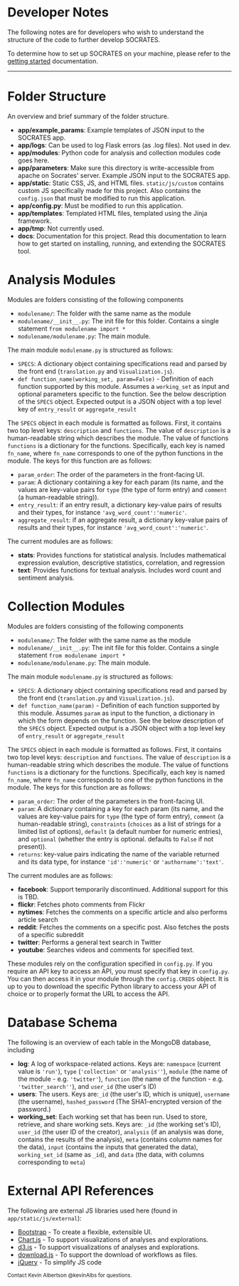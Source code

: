 # Developer Notes #

The following notes are for developers who wish to understand the structure of the code to further develop SOCRATES.

To determine how to set up SOCRATES on your machine, please refer to the [getting started](docs/getting_started.md) documentation.

------

# Folder Structure # 

An overview and brief summary of the folder structure.

- **app/example_params**: Example templates of JSON input to the SOCRATES app.
- **app/logs**: Can be used to log Flask errors (as .log files). Not used in dev.
- **app/modules**: Python code for analysis and collection modules code goes here.
- **app/parameters**: Make sure this directory is write-accessible from apache on Socrates' server. Example JSON input to the SOCRATES app.
- **app/static**: Static CSS, JS, and HTML files. `static/js/custom` contains custom JS specifically made for this project. Also contains the `config.json` that must be modified to run this application.
- **app/config.py**: Must be modified to run this application.
- **app/templates**: Templated HTML files, templated using the Jinja framework.
- **app/tmp**: Not currently used.
- **docs**: Documentation for this project. Read this documentation to learn how to get started on installing, running, and extending the SOCRATES tool.


# Analysis Modules #

Modules are folders consisting of the following components
- `modulename/`: The folder with the same name as the module
- `modulename/__init__.py`: The init file for this folder. Contains a single statement `from modulename import *`
- `modulename/modulename.py`: The main module.

The main module `modulename.py` is structured as follows:
- `SPECS`: A dictionary object containing specifications read and parsed by the front end (`translation.py` and `Visualization.js`).
- `def function_name(working_set, param=False)` - Definition of each function supported by this module.  Assumes a `working_set` as input and optional parameters specific to the function. See the below description of the `SPECS` object. Expected output is a JSON object with a top level key of `entry_result` or `aggregate_result`

The `SPECS` object in each module is formatted as follows.  First, it contains two top level keys: `description` and `functions`. The value of `description` is a human-readable string which describes the module. The value of functions `functions` is a dictionary for the functions.  Specifically, each key is named `fn_name`, where `fn_name` corresponds to one of the python functions in the module.  The keys for this function are as follows:

- `param_order`: The order of the parameters in the front-facing UI.
- `param`: A dictionary containing a key for each param (its name, and the values are key-value pairs for `type` (the type of form entry) and `comment` (a human-readable string)).
- `entry_result`: if an entry result, a dictionary key-value pairs of results and their types, for instance `'avg_word_count':'numeric'`.
- `aggregate_result`: if an aggregate result, a dictionary key-value pairs of results and their types, for instance `'avg_word_count':'numeric'`. 

The current modules are as follows:

- **stats**: Provides functions for statistical analysis. Includes mathematical expression evalution, descriptive statistics, correlation, and regression
- **text**: Provides functions for textual analysis. Includes word count and sentiment analysis.

# Collection Modules #

Modules are folders consisting of the following components
- `modulename/`: The folder with the same name as the module
- `modulename/__init__.py`: The init file for this folder. Contains a single statement `from modulename import *`
- `modulename/modulename.py`: The main module.

The main module `modulename.py` is structured as follows:
- `SPECS`: A dictionary object containing specifications read and parsed by the front end (`translation.py` and `Visualization.js`).
- `def function_name(param)` - Definition of each function supported by this module.  Assumes `param` as input to the function, a dictionary in which the form depends on the function. See the below description of the `SPECS` object. Expected output is a JSON object with a top level key of `entry_result` or `aggregate_result`

The `SPECS` object in each module is formatted as follows.  First, it contains two top level keys: `description` and `functions`. The value of `description` is a human-readable string which describes the module. The value of functions `functions` is a dictionary for the functions.  Specifically, each key is named `fn_name`, where `fn_name` corresponds to one of the python functions in the module.  The keys for this function are as follows:

- `param_order`: The order of the parameters in the front-facing UI.
- `param`: A dictionary containing a key for each param (its name, and the values are key-value pairs for `type` (the type of form entry), `comment` (a human-readable string), `constraints` (`choices` as a list of strings for a limited list of options), `default` (a default number for numeric entries), and `optional` (whether the entry is optional. defaults to `False` if not present)).
- `returns`: key-value pairs indicating the name of the variable returned and its data type, for instance `'id':'numeric'` or `'authorname':'text'`. 

The current modules are as follows:

- **facebook**: Support temporarily discontinued. Additional support for this is TBD.
- **flickr**: Fetches photo comments from Flickr
- **nytimes**: Fetches the comments on a specific article and also performs article search
- **reddit**: Fetches the comments on a specific post. Also fetches the posts of a specific subreddit
- **twitter**: Performs a general text search in Twitter
- **youtube**: Searches videos and comments for specified text.

These modules rely on the configuration specified in `config.py`. If you require an API key to access an API, you must specify that key in `config.py`. You can then access it in your module through the `config.CREDS` object.  It is up to you to download the specific Python library to access your API of choice or to properly format the URL to access the API.

# Database Schema #

The following is an overview of each table in the MongoDB database, including

- **log**: A log of workspace-related actions.  Keys are: `namespace` (current value is `'run'`), `type` (`'collection'` or `'analysis''`), `module` (the name of the module - e.g. `'twitter'`), `function` (the name of the function - e.g. `'twitter_search''`), and `user_id` (the user's ID)
- **users**: The users.  Keys are:`_id` (the user's ID, which is unique), `username` (the username), `hashed_password` (The SHA1-encrypted version of the password.) 
- **working_set**: Each working set that has been run.  Used to store, retrieve, and share working sets. Keys are: `_id` (the working set's ID), `user_id` (the user ID of the creator), `analysis` (if an analysis was done, contains the results of the analysis), `meta` (contains column names for the data), `input` (contains the inputs that generated the data), `working_set_id` (same as `_id`), and `data` (the data, with columns corresponding to `meta`)


# External API References #

The following are external JS libraries used here (found in `app/static/js/external`):

- [Bootstrap](https://getbootstrap.com/) - To create a flexible, extensible UI.
- [Chart.js](https://www.chartjs.org/) - To support visualizations of analyses and explorations. 
- [d3.js](https://d3js.org/) - To support visualizations of analyses and explorations.
- [download.js](http://danml.com/download.html) - To support the download of workflows as files.
- [jQuery](https://jquery.com/) - To simplify JS code


<small>Contact Kevin Albertson @kevinAlbs for questions.</small>
